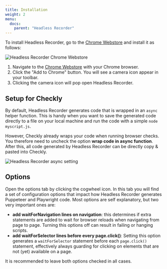 ```yaml
---
title: Installation
weight: 2
menu:
  docs:
    parent: "Headless Recorder"
---
```


To install Headless Recorder, go to the [Chrome Webstore](https://chrome.google.com/webstore/detail/headless-recorder/djeegiggegleadkkbgopoonhjimgehda)
and install it as follows:

![Headless Recorder Chrome Webstore](/docs/images/browser-checks/chrome-webstore.png)

1. Navigate to the [Chrome Webstore](https://chrome.google.com/webstore/detail/headless-recorder/djeegiggegleadkkbgopoonhjimgehda) with your Chrome browser.
2. Click the "Add to Chrome" button. You will see a camera icon appear in your toolbar.
3. Clicking the camera icon will pop open Headless Recorder.

## Setup for Checkly

By default, Headless Recorder generates code that is wrapped in an `async` helper function. This is handy when you want
to save the generated code directly to a file on your local machine and run the code with a simple `node myscript.js`.

However, Checkly already wraps your code when running browser checks. You therefore need to uncheck the option **wrap code in 
async function**. After this, all code generated by Headless Recorder can be directly copy & pasted into Checkly.

![Headless Recorder async setting](/docs/images/browser-checks/recorder_asyncwrap.png)


## Options

Open the options tab by clicking the cogwheel icon. In this tab you will find a set of configuration options that impact
how Headless Recorder generates Puppeteer and Playwright code. Most options are self explanatory, but two very important ones are:

- **add waitForNavigation lines on navigation**: this determines if extra statements are added to wait for browser reloads
when navigating from page to page. Turning this options off can result in failing or hanging scripts.
- **add waitForSelector lines before every page.click()**: Setting this option generates a `waitForSelector` statement before
each `page.click()` statement, effectively always guarding for clicking on elements that are not (yet) available on a page.

It is recommended to leave both options checked in all cases.
